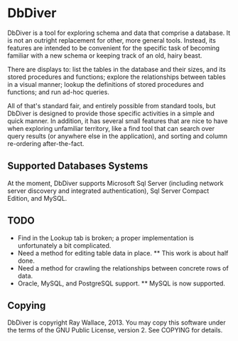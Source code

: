 DbDiver
=======

DbDiver is a tool for exploring schema and data that comprise a database. It is
not an outright replacement for other, more general tools. Instead, its features
are intended to be convenient for the specific task of becoming familiar with a
new schema or keeping track of an old, hairy beast.

There are displays to: list the tables in the database and their sizes, and its
stored procedures and functions; explore the relationships between tables in a
visual manner; lookup the definitions of stored procedures and functions; and
run ad-hoc queries.

All of that's standard fair, and entirely possible from standard tools, but
DbDiver is designed to provide those specific activities in a simple and quick
manner. In addition, it has several small features that are nice to have when
exploring unfamiliar territory, like a find tool that can search over query
results (or anywhere else in the application), and sorting and column re-ordering
after-the-fact.


Supported Databases Systems
---------------------------

At the moment, DbDiver supports Microsoft Sql Server (including network server
discovery and integrated authentication), Sql Server Compact Edition, and MySQL.


TODO
----

* Find in the Lookup tab is broken; a proper implementation is unfortunately a
  bit complicated.
* Need a method for editing table data in place.
** This work is about half done.
* Need a method for crawling the relationships between concrete rows of data.
* Oracle, MySQL, and PostgreSQL support.
** MySQL is now supported.


Copying
-------

DbDiver is copyright Ray Wallace, 2013. You may copy this software under the
terms of the GNU Public License, version 2.  See COPYING for details.
